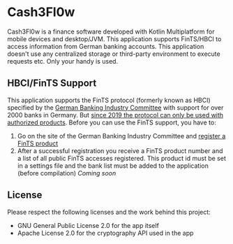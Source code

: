 # Cash3Fl0w
  
Cash3Fl0w is a finance software developed with Kotlin Multiplatform for mobile devices and desktop/JVM. This application supports FinTS/HBCI to access information from German banking accounts. This application doesn't use any centralized storage or third-party environment to execute requests etc. Only your handy is used.  

## HBCI/FinTS Support  
This application supports the FinTS protocol (formerly known as HBCI) specified by the [German Banking Industry Committee](https://die-dk.de/) with support for over 2000 banks in Germany. But [since 2019 the protocol can only be used with authorized products](https://www.hbci-zka.de/register/register_faq.htm). Before you can use the FinTS support, you have to:  
1. Go on the site of the German Banking Industry Committee and [register a FinTS product](https://www.hbci-zka.de/register/prod_register.htm)  
2. After a successful registration you receive a FinTS product number and a list of all public FinTS accesses registered. This product id must be set in a settings file and the bank list must be added to the application (before compilation) *Coming soon*

## License
Please respect the following licenses and the work behind this project:
- GNU General Public License 2.0 for the app itself
- Apache License 2.0 for the cryptography API used in the app